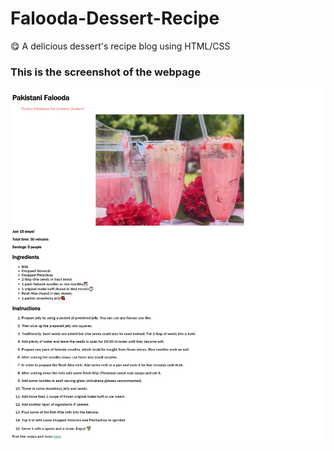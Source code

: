 # Falooda-Dessert-Recipe
😋 A delicious dessert's recipe blog using HTML/CSS

### This is the screenshot of the webpage
![](WebpageScreenshot.png)
